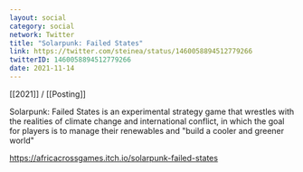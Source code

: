 ```yaml
---
layout: social
category: social
network: Twitter
title: "Solarpunk: Failed States"
link: https://twitter.com/steinea/status/1460058894512779266
twitterID: 1460058894512779266
date: 2021-11-14
---
```


[[2021]] / [[Posting]]

Solarpunk: Failed States is an experimental strategy game that wrestles with the realities of climate change and international conflict, in which the goal for players is to manage their renewables and "build a cooler and greener world"

<https://africacrossgames.itch.io/solarpunk-failed-states>
